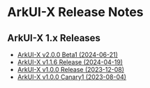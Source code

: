 # ArkUI-X Release Notes

## ArkUI-X 1.x Releases

* [ArkUI-X v2.0.0 Beta1 (2024-06-21)](ArkUI-X-v2.0.0-beta1.md)
* [ArkUI-X v1.1.6 Release (2024-04-19)](ArkUI-X-v1.1.6-release.md)
* [ArkUI-X v1.0.0 Release (2023-12-08)](ArkUI-X-v1.0.0-release.md)
* [ArkUI-X v1.0.0 Canary1 (2023-08-04)](ArkUI-X-v1.0.0-canary1.md)

